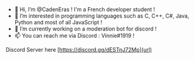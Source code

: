 - 👋 Hi, I’m @CadenEras ! I'm a French developer student !
- 👀 I’m interested in programming languages such as C, C++, C#, Java, Python and most of all JavaScript !
- 🌱 I’m currently working on a moderation bot for discord !
- 📫 You can reach me via Discord : Vinnie#1919 !

Discord Server here [https://discord.gg/dESTnJ72Mp](url)


